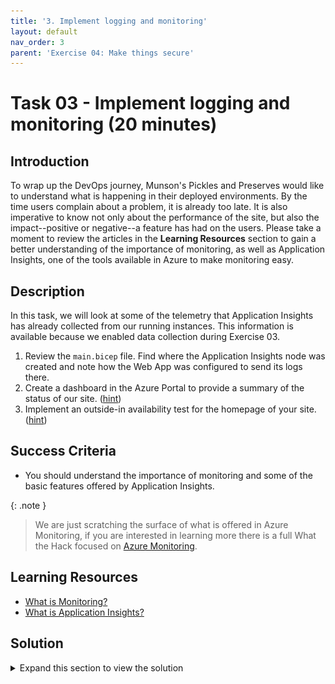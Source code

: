 ```yaml
---
title: '3. Implement logging and monitoring'
layout: default
nav_order: 3
parent: 'Exercise 04: Make things secure'
---
```


# Task 03 - Implement logging and monitoring (20 minutes)

## Introduction

To wrap up the DevOps journey, Munson's Pickles and Preserves would like to understand what is happening in their deployed environments. By the time users complain about a problem, it is already too late. It is also imperative to know not only about the performance of the site, but also the impact--positive or negative--a feature has had on the users. Please take a moment to review the articles in the **Learning Resources** section to gain a better understanding of the importance of monitoring, as well as Application Insights, one of the tools available in Azure to make monitoring easy.

## Description

In this task, we will look at some of the telemetry that Application Insights has already collected from our running instances. This information is available because we enabled data collection during Exercise 03.

1. Review the `main.bicep` file. Find where the Application Insights node was created and note how the Web App was configured to send its logs there.
2. Create a dashboard in the Azure Portal to provide a summary of the status of our site. ([hint](https://docs.microsoft.com/azure/azure-monitor/app/overview-dashboard#application-dashboard))
3. Implement an outside-in availability test for the homepage of your site. ([hint](https://docs.microsoft.com/azure/azure-monitor/app/monitor-web-app-availability))

## Success Criteria

- You should understand the importance of monitoring and some of the basic features offered by Application Insights.

{: .note }
> We are just scratching the surface of what is offered in Azure Monitoring, if you are interested in learning more there is a full What the Hack focused on [Azure Monitoring](https://github.com/microsoft/WhatTheHack/tree/master/007-AzureMonitoring).

## Learning Resources

- [What is Monitoring?](https://docs.microsoft.com/azure/devops/learn/what-is-monitoring)
- [What is Application Insights?](https://docs.microsoft.com/azure/azure-monitor/app/app-insights-overview)

## Solution

<details markdown="block">
<summary>Expand this section to view the solution</summary>

1. The App Insights Instrumentation key property is defined here under the **appServiceApp** resource

   ![App Insights Instrumentation Key in the .bicep code](../../Media/AppInsightsInstrumentationKey.png)

2. The App Insights resource is deployed here in the Bicep script

   ![App Insights Resource node in the .bicep file](../../Media/AppInsightsNode.png)

3. Go to **Application Insights** and select **Application Dashboard**.

   ![Select Application Dashboard](../../Media/ApplicationDashboard.png)

4. Select **Edit** to explore what kinds of changes and updates you can make to the default dashboard.

   ![Select Edit dashboard](../../Media/EditDashboard.png)

5. After making a few changes, name your new custom dashboard and select **Save** to save it.

   ![Name and save your custom dashboard](../../Media/NameAndSaveDashboard.png)

6. Your new custom dashboard is now visible. It is also the new default dashboard for App Services.

   ![Your new custom dashboard is selected](../../Media/NewCustomDashboard.png)

7. Choose **Add Classic test** for your production site.

   ![Setup the classic test](../../Media/ClassicAvailabilityTest.png)

8. Repeat the process for your dev and test sites as well.
9. After a few minutes, you'll start seeing data coming in.

    ![Apps with successful availability test](../../Media/AppsAvailable.png)

10. To see what happens when an app in unavailable, turn off one of your apps.

    ![Failed App Test](../../Media/FailedAppTest.png)

11. If you want alerts based on the site availability, select the ellipsis (**...**) by the test and select **Open rules (Alerts) page**.

    ![Open the availability alerts](../../Media/OpenAlertsPage.png)

12. There will be a default alert created for failed applications. You can also select **+ Create** if you want add additional rules.

    ![Application Alerts](../../Media/ApplicationAlerts.png)

13. Continue exploring and creating additional alerts as desired.

</details>
